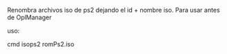 Renombra archivos iso de ps2 dejando el id + nombre iso. Para usar antes de OplManager 

uso:

cmd   isops2  romPs2.iso
